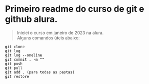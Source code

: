 <h1>Primeiro readme do curso de git e github alura.</h1>

>Iniciei o curso em janeiro de 2023 na alura.<br>
>Alguns comandos úteis abaixo:
```
git clone
git log
git log --oneline
git commit . -m ""
git push
git pull
git add . (para todas as pastas)
git restore
```
